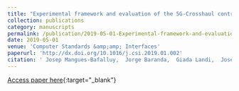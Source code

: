 ```yaml
---
title: "Experimental framework and evaluation of the 5G-Crosshaul control infrastructure"
collection: publications
category: manuscripts
permalink: /publication/2019-05-01-Experimental-framework-and-evaluation-of-the-5G-Crosshaul-control-infrastructure
date: 2019-05-01
venue: 'Computer Standards &amp;amp; Interfaces'
paperurl: 'http://dx.doi.org/10.1016/j.csi.2019.01.002'
citation: ' Josep Mangues-Bafalluy,  Jorge Baranda,  Giada Landi,  José Núñez-Martínez,  Ramon Casellas,  Shahzoob Chundrigar,  Antonio Oliva,  Alain Mourad,  Samer Talat,  Carla Chiasserini,  Josep Salvat, &quot;Experimental framework and evaluation of the 5G-Crosshaul control infrastructure.&quot; Computer Standards &amp;amp;amp; Interfaces, 2019.'
---
```

[Access paper here](http://dx.doi.org/10.1016/j.csi.2019.01.002){:target="_blank"}
